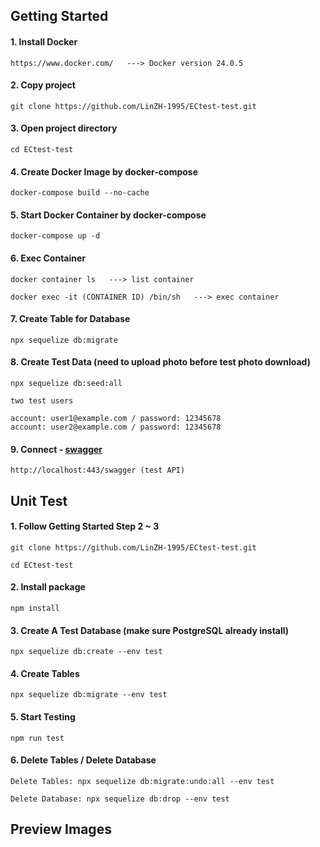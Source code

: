 ## Getting Started
#### 1. Install Docker
```
https://www.docker.com/   ---> Docker version 24.0.5
```
#### 2. Copy project
```
git clone https://github.com/LinZH-1995/ECtest-test.git
```
#### 3. Open project directory
```
cd ECtest-test
```
#### 4. Create Docker Image by docker-compose
```
docker-compose build --no-cache
```
#### 5. Start Docker Container by docker-compose
```
docker-compose up -d
```
#### 6. Exec Container
```
docker container ls   ---> list container
```
```
docker exec -it (CONTAINER ID) /bin/sh   ---> exec container
```
#### 7. Create Table for Database
```
npx sequelize db:migrate
```
#### 8. Create Test Data (need to upload photo before test photo download)
```
npx sequelize db:seed:all
```
```
two test users

account: user1@example.com / password: 12345678
account: user2@example.com / password: 12345678
```
#### 9. Connect - [swagger](http://localhost:443/swagger)
```
http://localhost:443/swagger (test API)
```

## Unit Test
#### 1. Follow Getting Started Step 2 ~ 3
```
git clone https://github.com/LinZH-1995/ECtest-test.git

cd ECtest-test
```
#### 2. Install package
```
npm install
```
#### 3. Create A Test Database (make sure PostgreSQL already install)
```
npx sequelize db:create --env test
```
#### 4. Create Tables
```
npx sequelize db:migrate --env test
```
#### 5. Start Testing
```
npm run test
```
#### 6. Delete Tables / Delete Database 
```
Delete Tables: npx sequelize db:migrate:undo:all --env test
```
```
Delete Database: npx sequelize db:drop --env test
```

## Preview Images
![]()
